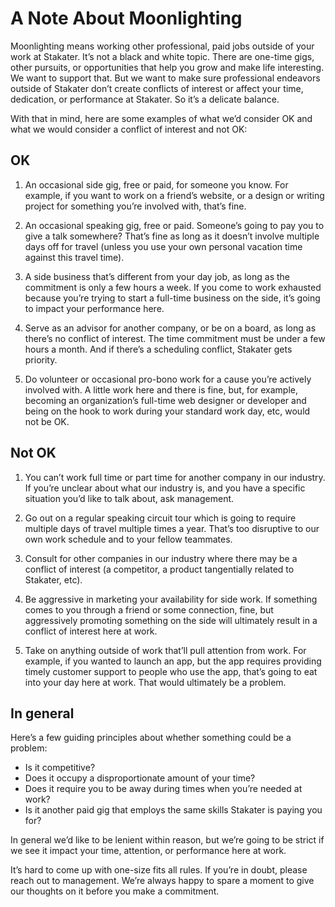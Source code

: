 # A Note About Moonlighting 

Moonlighting means working other professional, paid jobs outside of your work at Stakater. It’s not a black and white topic. There are one-time gigs, other pursuits, or opportunities that help you grow and make life interesting. We want to support that. But we want to make sure professional endeavors outside of Stakater don’t create conflicts of interest or affect your time, dedication, or performance at Stakater. So it’s a delicate balance.

With that in mind, here are some examples of what we’d consider OK and what we would consider a conflict of interest and not OK:

## OK

1. An occasional side gig, free or paid, for someone you know. For example, if you want to work on a friend’s website, or a design or writing project for something you’re involved with, that’s fine.

2. An occasional speaking gig, free or paid. Someone’s going to pay you to give a talk somewhere? That’s fine as long as it doesn’t involve multiple days off for travel (unless you use your own personal vacation time against this travel time).

3. A side business that’s different from your day job, as long as the commitment is only a few hours a week. If you come to work exhausted because you’re trying to start a full-time business on the side, it’s going to impact your performance here.

4. Serve as an advisor for another company, or be on a board, as long as there’s no conflict of interest. The time commitment must be under a few hours a month. And if there’s a scheduling conflict, Stakater gets priority.

5. Do volunteer or occasional pro-bono work for a cause you’re actively involved with. A little work here and there is fine, but, for example, becoming an organization’s full-time web designer or developer and being on the hook to work during your standard work day, etc, would not be OK.

## Not OK

1. You can’t work full time or part time for another company in our industry. If you’re unclear about what our industry is, and you have a specific situation you’d like to talk about, ask management.

2. Go out on a regular speaking circuit tour which is going to require multiple days of travel multiple times a year. That’s too disruptive to our own work schedule and to your fellow teammates.

3. Consult for other companies in our industry where there may be a conflict of interest (a competitor, a product tangentially related to Stakater, etc).

4. Be aggressive in marketing your availability for side work. If something comes to you through a friend or some connection, fine, but aggressively promoting something on the side will ultimately result in a conflict of interest here at work.

5. Take on anything outside of work that’ll pull attention from work. For example, if you wanted to launch an app, but the app requires providing timely customer support to people who use the app, that’s going to eat into your day here at work. That would ultimately be a problem.

## In general

Here’s a few guiding principles about whether something could be a problem:

* Is it competitive?
* Does it occupy a disproportionate amount of your time?
* Does it require you to be away during times when you’re needed at work?
* Is it another paid gig that employs the same skills Stakater is paying you for?

In general we’d like to be lenient within reason, but we’re going to be strict if we see it impact your time, attention, or performance here at work.

It’s hard to come up with one-size fits all rules. If you’re in doubt, please reach out to management. We’re always happy to spare a moment to give our thoughts on it before you make a commitment.
